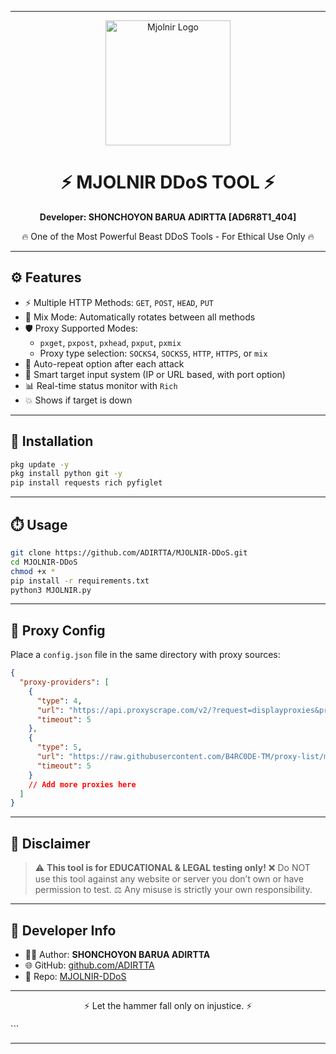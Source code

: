 
---



<p align="center">
  <img src="https://i.postimg.cc/Hxw51Y3Z/thor.png" alt="Mjolnir Logo" width="200"/>
</p>

<h1 align="center">⚡ MJOLNIR DDoS TOOL ⚡</h1>
<p align="center"><strong>Developer: SHONCHOYON BARUA ADIRTTA [AD6R8T1_404]</strong></p>
<p align="center">🔥 One of the Most Powerful Beast DDoS Tools - For Ethical Use Only 🔥</p>

---

## ⚙️ Features

- ⚡ Multiple HTTP Methods: `GET`, `POST`, `HEAD`, `PUT`
- 🔀 Mix Mode: Automatically rotates between all methods
- 🛡️ Proxy Supported Modes:
  - `pxget`, `pxpost`, `pxhead`, `pxput`, `pxmix`
  - Proxy type selection: `SOCKS4`, `SOCKS5`, `HTTP`, `HTTPS`, or `mix`
- 🔄 Auto-repeat option after each attack
- 🧠 Smart target input system (IP or URL based, with port option)
- 📊 Real-time status monitor with `Rich`
- 💥 Shows if target is down

---

## 🚀 Installation

```bash
pkg update -y
pkg install python git -y
pip install requests rich pyfiglet
````

---

## ⏱️ Usage

```bash
git clone https://github.com/ADIRTTA/MJOLNIR-DDoS.git
cd MJOLNIR-DDoS
chmod +x *
pip install -r requirements.txt
python3 MJOLNIR.py
```

---

## 🧪 Proxy Config

Place a `config.json` file in the same directory with proxy sources:

```json
{
  "proxy-providers": [
    {
      "type": 4,
      "url": "https://api.proxyscrape.com/v2/?request=displayproxies&protocol=socks4",
      "timeout": 5
    },
    {
      "type": 5,
      "url": "https://raw.githubusercontent.com/B4RC0DE-TM/proxy-list/main/SOCKS5.txt",
      "timeout": 5
    }
    // Add more proxies here
  ]
}
```

---

## 🛑 Disclaimer

> ⚠️ **This tool is for EDUCATIONAL & LEGAL testing only!**
> ❌ Do NOT use this tool against any website or server you don’t own or have permission to test.
> ⚖️ Any misuse is strictly your own responsibility.

---

## 👤 Developer Info

* 👨‍💻 Author: **SHONCHOYON BARUA ADIRTTA**
* 🌐 GitHub: [github.com/ADIRTTA](https://github.com/ADIRTTA)
* 📂 Repo: [MJOLNIR-DDoS](https://github.com/ADIRTTA/MJOLNIR-DDoS.git)

---

<p align="center">⚡ Let the hammer fall only on injustice. ⚡</p>
```

---


